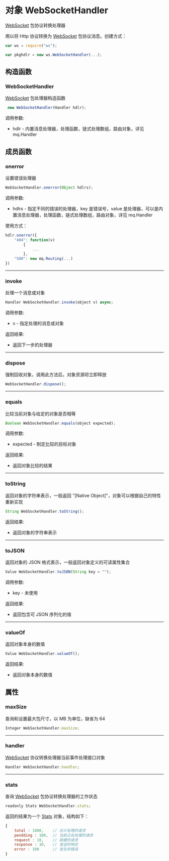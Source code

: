 # 对象 WebSocketHandler
[WebSocket](WebSocket.md) 包协议转换处理器

用以将 Http 协议转换为 [WebSocket](WebSocket.md) 包协议消息。创建方式：
```JavaScript
var ws = require("ws");

var pkghdlr = new ws.WebSocketHandler(...);
```
## 构造函数
        
### WebSocketHandler
[WebSocket](WebSocket.md) 包处理器构造函数
```JavaScript
 new WebSocketHandler(Handler hdlr);
```

调用参数:
* hdlr - 内置消息处理器，处理函数，链式处理数组，路由对象，详见 mq.Handler

## 成员函数
        
### onerror
设置错误处理器
```JavaScript
WebSocketHandler.onerror(Object hdlrs);
```

调用参数:
* hdlrs - 指定不同的错误的处理器，key 是错误号，value 是处理器，可以是内置消息处理器，处理函数，链式处理数组，路由对象，详见 mq.Handler

使用方式：
```JavaScript
hdlr.onerror({
    "404": function(v)
        {
            ...
        },
    "500": new mq.Routing(...)
})
```

--------------------------
### invoke
处理一个消息或对象
```JavaScript
Handler WebSocketHandler.invoke(object v) async;
```

调用参数:
* v - 指定处理的消息或对象

返回结果:
* 返回下一步的处理器

--------------------------
### dispose
强制回收对象，调用此方法后，对象资源将立即释放
```JavaScript
WebSocketHandler.dispose();
```

--------------------------
### equals
比较当前对象与给定的对象是否相等
```JavaScript
Boolean WebSocketHandler.equals(object expected);
```

调用参数:
* expected - 制定比较的目标对象

返回结果:
* 返回对象比较的结果

--------------------------
### toString
返回对象的字符串表示，一般返回 "[Native Object]"，对象可以根据自己的特性重新实现
```JavaScript
String WebSocketHandler.toString();
```

返回结果:
* 返回对象的字符串表示

--------------------------
### toJSON
返回对象的 JSON 格式表示，一般返回对象定义的可读属性集合
```JavaScript
Value WebSocketHandler.toJSON(String key = "");
```

调用参数:
* key - 未使用

返回结果:
* 返回包含可 JSON 序列化的值

--------------------------
### valueOf
返回对象本身的数值
```JavaScript
Value WebSocketHandler.valueOf();
```

返回结果:
* 返回对象本身的数值

## 属性
        
### maxSize
查询和设置最大包尺寸，以 MB 为单位，缺省为 64
```JavaScript
Integer WebSocketHandler.maxSize;
```

--------------------------
### handler
[WebSocket](WebSocket.md) 协议转换处理器当前事件处理接口对象
```JavaScript
Handler WebSocketHandler.handler;
```

--------------------------
### stats
查询 [WebSocket](WebSocket.md) 包协议转换处理器的工作状态
```JavaScript
readonly Stats WebSocketHandler.stats;
```

返回的结果为一个 [Stats](Stats.md) 对象，结构如下：
```JavaScript
{
    total : 1000,    // 总计处理的请求
    pendding : 100,  // 当前正在处理的请求
    request : 10,    // 新建的请求
    response : 10,   // 发送的响应
    error : 100      // 发生的错误
}
```

